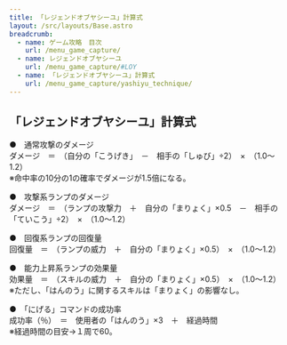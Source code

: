 ```yaml
---
title: 「レジェンドオブヤシーユ」計算式
layout: /src/layouts/Base.astro
breadcrumb:
  - name: ゲーム攻略　目次
    url: /menu_game_capture/
  - name: レジェンドオブヤシーユ
    url: /menu_game_capture/#LOY
  - name: 「レジェンドオブヤシーユ」計算式
    url: /menu_game_capture/yashiyu_technique/
---
```


## 「レジェンドオブヤシーユ」計算式

●　通常攻撃のダメージ  
ダメージ　＝　（自分の「こうげき」　－　相手の「しゅび」÷2）　×　（1.0～1.2）  
※命中率の10分の1の確率でダメージが1.5倍になる。  
  
●　攻撃系ランプのダメージ  
ダメージ　＝　（ランプの攻撃力　＋　自分の「まりょく」×0.5　－　相手の「ていこう」÷2）　×　（1.0～1.2）  
  
●　回復系ランプの回復量  
回復量　＝　（ランプの威力　＋　自分の「まりょく」×0.5）　×　（1.0～1.2）  
  
●　能力上昇系ランプの効果量  
効果量　＝　（スキルの威力　＋　自分の「まりょく」×0.5）　×　（1.0～1.2）  
※ただし、「はんのう」に関するスキルは「まりょく」の影響なし。  
  
●　「にげる」コマンドの成功率  
成功率（％）　＝　使用者の「はんのう」×3　＋　経過時間  
※経過時間の目安→１周で60。
